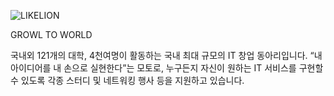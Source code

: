 
![LIKELION](https://github.com/user-attachments/assets/560df597-5d81-4a55-a80a-ad4e4bb1f395)

GROWL TO WORLD

국내외 121개의 대학, 4천여명이 활동하는 국내 최대 규모의 IT 창업 동아리입니다.
“내 아이디어를 내 손으로 실현한다”는 모토로, 누구든지 자신이 원하는 IT 서비스를 구현할 수 있도록 각종 스터디 및 네트워킹 행사 등을 지원하고 있습니다.
